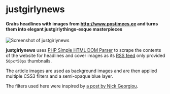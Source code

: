 # justgirlynews

#### Grabs headlines with images from http://www.postimees.ee and turns them into elegant justgirlythings-esque masterpieces

![Screenshot of justgirlynews](http://i.imgur.com/9Gudi8s.jpg)

**justgirlynews** uses [PHP Simple HTML DOM Parser](http://simplehtmldom.sourceforge.net/) to scrape the contents of the website for headlines and cover images as its [RSS feed](www.postimees.ee/rss/) only provided `50px*50px` thumbnails.

The article images are used as background images and are then applied multiple CSS3 filters and a semi-opaque blue layer.

The filters used here were inspired by [a post by Nick Georgiou](http://designpieces.com/2014/09/instagram-filters-css3-effects/).
